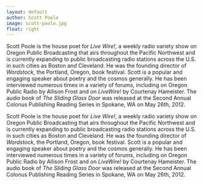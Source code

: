 ```yaml
---
layout: default
author: Scott Poole
image: scott-poole.jpg
float: right
---
```

Scott Poole is the house poet for <em>Live Wire!</em>, a weekly radio variety show on Oregon Public Broadcasting that airs throughout the Pacific Northwest and is currently expanding to public broadcasting radio stations across the U.S. in such cities as Boston and Cleveland. He was the founding director of <em>Wordstock</em>, the Portland, Oregon, book festival. Scott is a popular and engaging speaker about poetry and the cosmos generally. He has been interviewed numerous times in a variety of forums, including on Oregon Public Radio by Allison Frost and on <em>LiveWire!</em> by Courtenay Hameister. The audio book of <em>The Sliding Glass Door</em> was released at the Second Annual Colonus Publishing Reading Series in Spokane, WA on May 26th, 2012.

Scott Poole is the house poet for <em>Live Wire!</em>, a weekly radio variety show on Oregon Public Broadcasting that airs throughout the Pacific Northwest and is currently expanding to public broadcasting radio stations across the U.S. in such cities as Boston and Cleveland. He was the founding director of <em>Wordstock</em>, the Portland, Oregon, book festival. Scott is a popular and engaging speaker about poetry and the cosmos generally. He has been interviewed numerous times in a variety of forums, including on Oregon Public Radio by Allison Frost and on <em>LiveWire!</em> by Courtenay Hameister. The audio book of <em>The Sliding Glass Door</em> was released at the Second Annual Colonus Publishing Reading Series in Spokane, WA on May 26th, 2012.
